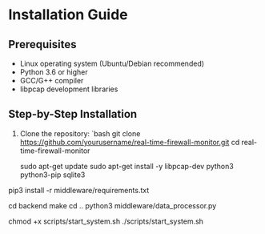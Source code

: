 # Installation Guide

## Prerequisites

- Linux operating system (Ubuntu/Debian recommended)
- Python 3.6 or higher
- GCC/G++ compiler
- libpcap development libraries

## Step-by-Step Installation

1. Clone the repository:
   `bash
   git clone https://github.com/yourusername/real-time-firewall-monitor.git
   cd real-time-firewall-monitor

   sudo apt-get update
sudo apt-get install -y libpcap-dev python3 python3-pip sqlite3

pip3 install -r middleware/requirements.txt

cd backend
make
cd ..
python3 middleware/data_processor.py

chmod +x scripts/start_system.sh
./scripts/start_system.sh
